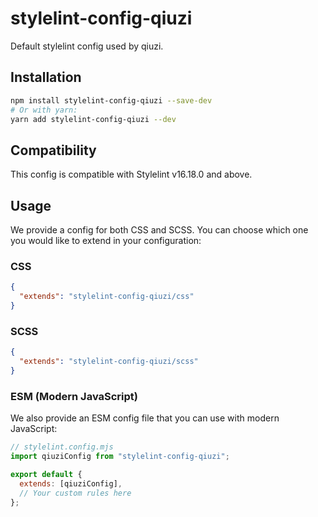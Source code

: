 # stylelint-config-qiuzi

Default stylelint config used by qiuzi.

## Installation

```bash
npm install stylelint-config-qiuzi --save-dev
# Or with yarn:
yarn add stylelint-config-qiuzi --dev
```

## Compatibility

This config is compatible with Stylelint v16.18.0 and above.

## Usage

We provide a config for both CSS and SCSS. You can choose which one you would like to extend in your configuration:

### CSS

```json
{
  "extends": "stylelint-config-qiuzi/css"
}
```

### SCSS

```json
{
  "extends": "stylelint-config-qiuzi/scss"
}
```

### ESM (Modern JavaScript)

We also provide an ESM config file that you can use with modern JavaScript:

```js
// stylelint.config.mjs
import qiuziConfig from "stylelint-config-qiuzi";

export default {
  extends: [qiuziConfig],
  // Your custom rules here
};
```
